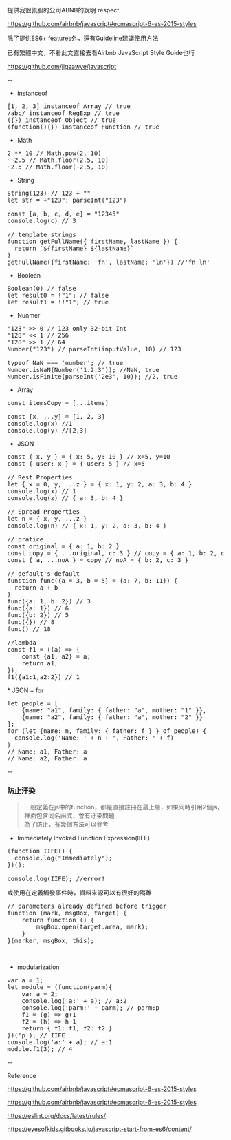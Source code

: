 提供我很佩服的公司ABNB的說明 respect

https://github.com/airbnb/javascript#ecmascript-6-es-2015-styles

除了提供ES6+ features外，還有Guideline建議使用方法

已有繁體中文，不看此文直接去看Airbnb JavaScript Style Guide也行

https://github.com/jigsawye/javascript

--

* instanceof
<pre>
[1, 2, 3] instanceof Array // true
/abc/ instanceof RegExp // true
({}) instanceof Object // true
(function(){}) instanceof Function // true
</pre>
* Math
<pre>
2 ** 10 // Math.pow(2, 10)
~~2.5 // Math.floor(2.5, 10)
~2.5 // Math.floor(-2.5, 10)
</pre>
* String
<pre>
String(123) // 123 + ""
let str = +"123"; parseInt("123")

const [a, b, c, d, e] = "12345"
console.log(c) // 3

// template strings
function getFullName({ firstName, lastName }) {
  return `${firstName} ${lastName}`
}
getFullName({firstName: 'fn', lastName: 'ln'}) //'fn ln'
</pre>
* Boolean
<pre>
Boolean(0) // false
let result0 = !"1"; // false
let result1 = !!"1"; // true
</pre>
* Nunmer
<pre>
"123" >> 0 // 123 only 32-bit Int
"128" << 1 // 256
"128" >> 1 // 64
Number("123") // parseInt(inputValue, 10) // 123

typeof NaN === 'number'; // true
Number.isNaN(Number('1.2.3')); //NaN, true
Number.isFinite(parseInt('2e3', 10)); //2, true
</pre>
* Array
<pre>
const itemsCopy = [...items]

const [x, ...y] = [1, 2, 3]
console.log(x) //1
console.log(y) //[2,3]
</pre>
* JSON
<pre>
const { x, y } = { x: 5, y: 10 } // x=5, y=10
const { user: x } = { user: 5 } // x=5

// Rest Properties
let { x = 0, y, ...z } = { x: 1, y: 2, a: 3, b: 4 }
console.log(x) // 1
console.log(z) // { a: 3, b: 4 }

// Spread Properties
let n = { x, y, ...z }
console.log(n) // { x: 1, y: 2, a: 3, b: 4 }

// pratice
const original = { a: 1, b: 2 }
const copy = { ...original, c: 3 } // copy = { a: 1, b: 2, c: 3 }
const { a, ...noA } = copy // noA = { b: 2, c: 3 }

// default's default 
function func({a = 3, b = 5} = {a: 7, b: 11}) {
  return a + b
}
func({a: 1, b: 2}) // 3
func({a: 1}) // 6
func({b: 2}) // 5
func({}) // 8
func() // 18

//lambda
const f1 = ((a) => {
	const {a1, a2} = a;
	return a1;
});
f1({a1:1,a2:2}) // 1
</pre>
</pre>
* JSON + for
<pre>
let people = [
	{name: "a1", family: { father: "a", mother: "1" }},
	{name: "a2", family: { father: "a", mother: "2" }}
];
for (let {name: n, family: { father: f } } of people) {
  console.log('Name: ' + n + ', Father: ' + f)
}
// Name: a1, Father: a
// Name: a2, Father: a
</pre>

--

### 防止汙染
> 一般定義在js中的function，都是直接註冊在最上層，如果同時引用2個js，裡面包含同名函式，會有汙染問題<br />
> 為了防止，有幾個方法可以參考

* Immediately Invoked Function Expression(IIFE)
<pre>
(function IIFE() {
  console.log("Immediately");
})();

console.log(IIFE); //error!
</pre>
或使用在定義觸發事件時，資料來源可以有很好的隔離
<pre>
// parameters already defined before trigger
function (mark, msgBox, target) {
    return function () {
        msgBox.open(target.area, mark);
    }
}(marker, msgBox, this);
</pre>
<br />

* modularization
<pre>
var a = 1;
let module = (function(parm){
	var a = 2;
	console.log('a:' + a); // a:2
	console.log('parm:' + parm); // parm:p
	f1 = (g) => g+1
	f2 = (h) => h-1
	return { f1: f1, f2: f2 }
})('p'); // IIFE
console.log('a:' + a); // a:1
module.f1(3); // 4
</pre>

--

Reference

https://github.com/airbnb/javascript#ecmascript-6-es-2015-styles

https://github.com/airbnb/javascript#ecmascript-6-es-2015-styles

https://eslint.org/docs/latest/rules/

https://eyesofkids.gitbooks.io/javascript-start-from-es6/content/
